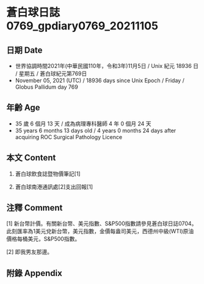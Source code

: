 [_metadata_:encoding]: - "utf-8"
[_metadata_:language]: - "zh-Hant-TW"
[_metadata_:fileformat]: - "markdown"
[_metadata_:MIME_type]: - "text/plain"
[_metadata_:markdown_version]: - "commonmark version 0.30"
[_metadata_:markdown_spec]: - "https://spec.commonmark.org/0.30/"

# 蒼白球日誌0769_gpdiary0769_20211105 #

## 日期 Date ##

* 世界協調時間2021年(中華民國110年，令和3年)11月5日 / Unix 紀元 18936 日 / 星期五 / 蒼白球紀元第769日
* November 05, 2021 (UTC) / 18936 days since Unix Epoch / Friday / Globus Pallidum day 769

## 年齡 Age ##

* 35 歲 6 個月 13 天 / 成為病理專科醫師 4 年 0 個月 24 天
* 35 years 6 months 13 days old / 4 years 0 months 24 days after acquiring ROC Surgical Pathology Licence

## 本文 Content ##

1. 蒼白球飲食誌暨物價筆記[1]

    
2. 蒼白球南港通訊處[2]支出回報[1]

    

## 注釋 Comment ##

[1] 新台幣計價。有關新台幣、美元指數、S&P500指數請參見蒼白球日誌0704。此刻匯率為1美元兌新台幣，美元指數，金價每盎司美元，西德州中級(WTI)原油價格每桶美元，S&P500指數。


[2] 即我男友那邊。



## 附錄 Appendix ##

